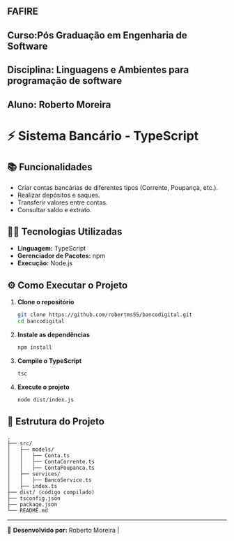 
## FAFIRE
## Curso:Pós Graduação em Engenharia de Software 
## Disciplina: Linguagens e Ambientes para programação de software
## Aluno: Roberto Moreira


# ⚡ Sistema Bancário - TypeScript

## 📚 Funcionalidades

- Criar contas bancárias de diferentes tipos (Corrente, Poupança, etc.).
- Realizar depósitos e saques.
- Transferir valores entre contas.
- Consultar saldo e extrato.

## 👨‍💻 Tecnologias Utilizadas

- **Linguagem:** TypeScript
- **Gerenciador de Pacotes:** npm
- **Execução:** Node.js

## ⚙️ Como Executar o Projeto

1. **Clone o repositório**
   ```bash
   git clone https://github.com/robertms55/bancodigital.git
   cd bancodigital
   ```

2. **Instale as dependências**
   ```bash
   npm install
   ```

3. **Compile o TypeScript**
   ```bash
   tsc
   ```

4. **Execute o projeto**
   ```bash
   node dist/index.js
   ```

## 📂 Estrutura do Projeto

```
.
├── src/
│   ├── models/
│   │   ├── Conta.ts
│   │   ├── ContaCorrente.ts
│   │   ├── ContaPoupanca.ts
│   ├── services/
│   │   ├── BancoService.ts
│   ├── index.ts
├── dist/ (código compilado)
├── tsconfig.json
├── package.json
└── README.md
```

---
💪 **Desenvolvido por:** Roberto Moreira | 

